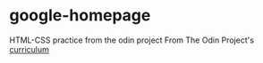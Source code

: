 # google-homepage
HTML-CSS practice from the odin project 
From The Odin Project's [curriculum](http://www.theodinproject.com/courses/web-development-101/lessons/html-css) 
